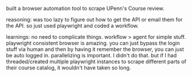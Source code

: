 built a browser automation tool to scrape UPenn's Course review.

reasoning:
was too lazy to figure out how to get the API or email them for the API. so just used playwright and coded a workflow. 

learnings:
no need to complicate things. workflow > agent for simple stuff. 
playwright consistent browser is amazing. you can just bypass the login stuff via human and then by having it remember the browser, you can just be auto logged in. 
parallelizing is important. I didn't do that. but if I had threaded/created multiple playwright instances to scrape different parts of their course catalog, it wouldn't have taken so long. 
